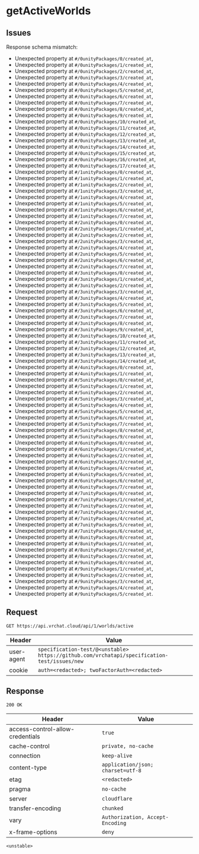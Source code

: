 # getActiveWorlds

## Issues
Response schema mismatch:
* Unexpected property at ``#/0unityPackages/0/created_at``,
* Unexpected property at ``#/0unityPackages/1/created_at``,
* Unexpected property at ``#/0unityPackages/2/created_at``,
* Unexpected property at ``#/0unityPackages/3/created_at``,
* Unexpected property at ``#/0unityPackages/4/created_at``,
* Unexpected property at ``#/0unityPackages/5/created_at``,
* Unexpected property at ``#/0unityPackages/6/created_at``,
* Unexpected property at ``#/0unityPackages/7/created_at``,
* Unexpected property at ``#/0unityPackages/8/created_at``,
* Unexpected property at ``#/0unityPackages/9/created_at``,
* Unexpected property at ``#/0unityPackages/10/created_at``,
* Unexpected property at ``#/0unityPackages/11/created_at``,
* Unexpected property at ``#/0unityPackages/12/created_at``,
* Unexpected property at ``#/0unityPackages/13/created_at``,
* Unexpected property at ``#/0unityPackages/14/created_at``,
* Unexpected property at ``#/0unityPackages/15/created_at``,
* Unexpected property at ``#/0unityPackages/16/created_at``,
* Unexpected property at ``#/0unityPackages/17/created_at``,
* Unexpected property at ``#/1unityPackages/0/created_at``,
* Unexpected property at ``#/1unityPackages/1/created_at``,
* Unexpected property at ``#/1unityPackages/2/created_at``,
* Unexpected property at ``#/1unityPackages/3/created_at``,
* Unexpected property at ``#/1unityPackages/4/created_at``,
* Unexpected property at ``#/1unityPackages/5/created_at``,
* Unexpected property at ``#/1unityPackages/6/created_at``,
* Unexpected property at ``#/1unityPackages/7/created_at``,
* Unexpected property at ``#/2unityPackages/0/created_at``,
* Unexpected property at ``#/2unityPackages/1/created_at``,
* Unexpected property at ``#/2unityPackages/2/created_at``,
* Unexpected property at ``#/2unityPackages/3/created_at``,
* Unexpected property at ``#/2unityPackages/4/created_at``,
* Unexpected property at ``#/2unityPackages/5/created_at``,
* Unexpected property at ``#/2unityPackages/6/created_at``,
* Unexpected property at ``#/2unityPackages/7/created_at``,
* Unexpected property at ``#/3unityPackages/0/created_at``,
* Unexpected property at ``#/3unityPackages/1/created_at``,
* Unexpected property at ``#/3unityPackages/2/created_at``,
* Unexpected property at ``#/3unityPackages/3/created_at``,
* Unexpected property at ``#/3unityPackages/4/created_at``,
* Unexpected property at ``#/3unityPackages/5/created_at``,
* Unexpected property at ``#/3unityPackages/6/created_at``,
* Unexpected property at ``#/3unityPackages/7/created_at``,
* Unexpected property at ``#/3unityPackages/8/created_at``,
* Unexpected property at ``#/3unityPackages/9/created_at``,
* Unexpected property at ``#/3unityPackages/10/created_at``,
* Unexpected property at ``#/3unityPackages/11/created_at``,
* Unexpected property at ``#/3unityPackages/12/created_at``,
* Unexpected property at ``#/3unityPackages/13/created_at``,
* Unexpected property at ``#/3unityPackages/14/created_at``,
* Unexpected property at ``#/4unityPackages/0/created_at``,
* Unexpected property at ``#/4unityPackages/1/created_at``,
* Unexpected property at ``#/5unityPackages/0/created_at``,
* Unexpected property at ``#/5unityPackages/1/created_at``,
* Unexpected property at ``#/5unityPackages/2/created_at``,
* Unexpected property at ``#/5unityPackages/3/created_at``,
* Unexpected property at ``#/5unityPackages/4/created_at``,
* Unexpected property at ``#/5unityPackages/5/created_at``,
* Unexpected property at ``#/5unityPackages/6/created_at``,
* Unexpected property at ``#/5unityPackages/7/created_at``,
* Unexpected property at ``#/5unityPackages/8/created_at``,
* Unexpected property at ``#/5unityPackages/9/created_at``,
* Unexpected property at ``#/6unityPackages/0/created_at``,
* Unexpected property at ``#/6unityPackages/1/created_at``,
* Unexpected property at ``#/6unityPackages/2/created_at``,
* Unexpected property at ``#/6unityPackages/3/created_at``,
* Unexpected property at ``#/6unityPackages/4/created_at``,
* Unexpected property at ``#/6unityPackages/5/created_at``,
* Unexpected property at ``#/6unityPackages/6/created_at``,
* Unexpected property at ``#/6unityPackages/7/created_at``,
* Unexpected property at ``#/7unityPackages/0/created_at``,
* Unexpected property at ``#/7unityPackages/1/created_at``,
* Unexpected property at ``#/7unityPackages/2/created_at``,
* Unexpected property at ``#/7unityPackages/3/created_at``,
* Unexpected property at ``#/7unityPackages/4/created_at``,
* Unexpected property at ``#/7unityPackages/5/created_at``,
* Unexpected property at ``#/7unityPackages/6/created_at``,
* Unexpected property at ``#/8unityPackages/0/created_at``,
* Unexpected property at ``#/8unityPackages/1/created_at``,
* Unexpected property at ``#/8unityPackages/2/created_at``,
* Unexpected property at ``#/8unityPackages/3/created_at``,
* Unexpected property at ``#/9unityPackages/0/created_at``,
* Unexpected property at ``#/9unityPackages/1/created_at``,
* Unexpected property at ``#/9unityPackages/2/created_at``,
* Unexpected property at ``#/9unityPackages/3/created_at``,
* Unexpected property at ``#/9unityPackages/4/created_at``,
* Unexpected property at ``#/9unityPackages/5/created_at``.
## Request
`GET https://api.vrchat.cloud/api/1/worlds/active`

| Header | Value |
| ------ | ----- |
| user-agent | `specification-test/@<unstable> https://github.com/vrchatapi/specification-test/issues/new` |
| cookie | `auth=<redacted>; twoFactorAuth=<redacted>` |


## Response
`200 OK`

| Header | Value |
| ------ | ----- |
| access-control-allow-credentials | `true` |
| cache-control | `private, no-cache` |
| connection | `keep-alive` |
| content-type | `application/json; charset=utf-8` |
| etag | `<redacted>` |
| pragma | `no-cache` |
| server | `cloudflare` |
| transfer-encoding | `chunked` |
| vary | `Authorization, Accept-Encoding` |
| x-frame-options | `deny` |

```jsonc
<unstable>
```
